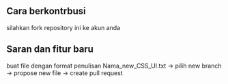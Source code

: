 ## Cara berkontrbusi
silahkan fork repository ini ke akun anda

## Saran dan fitur baru
buat file dengan format penulisan Nama_new_CSS_UI.txt -> pilih new branch -> propose new file -> create pull request
